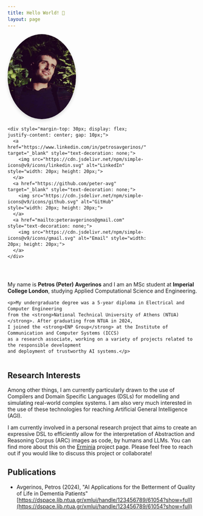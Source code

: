 ```yaml
---
title: Hello World! 👋 
layout: page
---
```


<div style="display: flex; align-items: center; gap: 30px; flex-wrap: wrap;">

  <div style="flex: 0 0 200px;">
    <img src="assets/me.jpg" alt="Peter Avgerinos" 
         style="width: 180px; border-radius: 50%; box-shadow: 0 4px 8px rgba(0,0,0,0.15);">

    <div style="margin-top: 30px; display: flex; justify-content: center; gap: 10px;">
      <a href="https://www.linkedin.com/in/petrosavgerinos/" target="_blank" style="text-decoration: none;">
        <img src="https://cdn.jsdelivr.net/npm/simple-icons@v9/icons/linkedin.svg" alt="LinkedIn" style="width: 20px; height: 20px;">
      </a>
      <a href="https://github.com/peter-avg" target="_blank" style="text-decoration: none;">
        <img src="https://cdn.jsdelivr.net/npm/simple-icons@v9/icons/github.svg" alt="GitHub" style="width: 20px; height: 20px;">
      </a>
      <a href="mailto:peteravgerinos@gmail.com" style="text-decoration: none;">
        <img src="https://cdn.jsdelivr.net/npm/simple-icons@v9/icons/gmail.svg" alt="Email" style="width: 20px; height: 20px;">
      </a>
    </div>
  </div>

  <div style="flex: 1; min-width: 250px;">
    <p>My name is <strong>Petros (Peter) Avgerinos</strong> and I am an MSc student at 
    <strong>Imperial College London</strong>, studying Applied Computational Science and Engineering.</p>

    <p>My undergraduate degree was a 5-year diploma in Electrical and Computer Engineering 
    from the <strong>National Technical University of Athens (NTUA)</strong>. After graduating from NTUA in 2024, 
    I joined the <strong>ENP Group</strong> at the Institute of Communication and Computer Systems (ICCS) 
    as a research associate, working on a variety of projects related to the responsible development 
    and deployment of trustworthy AI systems.</p>
  </div>

</div>

## Research Interests

Among other things, I am currently particularly drawn to the use of Compilers and  Domain
Specific Languages (DSLs) for modelling and simulating real-world complex systems.
I am also very much interested in the use of these technologies for reaching Artificial General Intelligence (AGI).

I am currently involved in a personal research project that aims to create an expressive 
DSL to efficiently allow for the interpretation of Abstraction and Reasoning Corpus (ARC) images as code, 
by humans and LLMs. You can find more about this on the [Erminia](./ermnia.md) project page.
Please feel free to reach out if you would like to discuss this project or collaborate!

## Publications

- Avgerinos, Petros (2024), "AI Applications for the Betterment of Quality of Life in Dementia Patients" [https://dspace.lib.ntua.gr/xmlui/handle/123456789/61054?show=full](https://dspace.lib.ntua.gr/xmlui/handle/123456789/61054?show=full)
